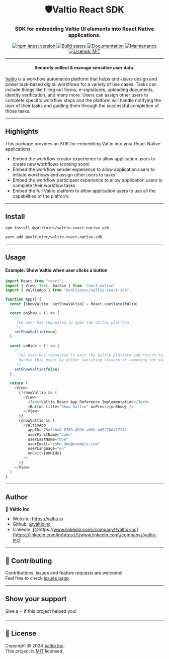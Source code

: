 <h1 align="center">🛡Valtio React SDK</h1>
<h3 align="center">SDK for embedding Valtio UI elements into React Native applications.</h3>
<p align="center">
  <a href="https://www.npmjs.com/package/@valtioinc/valtio-react-sdk">
    <img alt="npm latest version" src="https://img.shields.io/npm/v/@valtioinc/valtio-react-sdk/latest.svg">
  </a>
  <a href="https://github.com/valtioinc/valtio-react-sdk/actions/workflows/ci.yml">
    <img alt="Build states" src="https://github.com/valtioinc/valtio-react-sdk/actions/workflows/ci.yml/badge.svg">
  </a>
  <a href="https://github.com/valtioinc/valtio-react-sdk#readme" target="_blank">
    <img alt="Documentation" src="https://img.shields.io/badge/documentation-yes-brightgreen.svg" />
  </a>
  <a href="https://github.com/valtioinc/valtio-react-sdk/graphs/commit-activity" target="_blank">
    <img alt="Maintenance" src="https://img.shields.io/badge/Maintained%3F-yes-green.svg" />
  </a>
  <a href="https://github.com/valtioinc/valtio-react-sdk/blob/main/LICENSE" target="_blank">
    <img alt="License: MIT" src="https://img.shields.io/github/license/valtioinc/valtio-react-sdk" />
  </a>
</p>

***

<h4 align="center">Securely collect & manage sensitive user data.</h4>

[Valtio](https://valtio.io) is a workflow automation platform that helps end-users design and power task-based digital
workflows for a variety of use cases. Tasks can include things like filling out forms, e-signatures, uploading documents,
identity verification, and many more. Users can assign other users to complete specific workflow steps and the platform
will handle notifying the user of their tasks and guiding them through the successful completion of those tasks.
***

## Highlights

This package provides an SDK for embedding Valtio into your React Native applications.
* Embed the workflow creator experience to allow application users to create new workflows (coming soon)
* Embed the workflow sender experience to allow application users to initiate workflows and assign other users to tasks
* Embed the workflow participant experience to allow application users to complete their workflow tasks
* Embed the full Valtio platform to allow application users to use all the capabilities of the platform.
***

## Install

```sh
npm install @valtioinc/valtio-react-native-sdk
```

```sh
yarn add @valtioinc/valtio-react-native-sdk
```
***

## Usage

#### Example: Show Valtio when user clicks a button

```typescript jsx
import React from "react";
import { View, Text, Button } from 'react-native'
import { ValtioApp } from "@valtioinc/valtio-react-sdk";

function App() {
  const [showValtio, setShowValtio] = React.useState(false)

  const onShow = () => {
    /*
     The user has requested to open the Valtio platform.
     */
    setShowValtio(true)
  }
  
  const onHide = () => {
    /*
      The user has requested to exit the Valtio platform and return to your application.
      Handle this event by either switching screens or removing the ValtioApp component.
     */
    setShowValtio(false)
  }
  
  return (
    <View>
      {!showValtio && (
        <View>
          <Text>Valtio React App Reference Implementation</Text>
          <Button title="Show Valtio" onPress={onShow} />
        </View>
      )}
      {showValtio && (
        <ValtioApp
          appID="75a8c8a8-8763-4590-ab5b-4d5278d41724"
          userFirstName="John"
          userLastName="Doe"
          userEmail="john.doe@example.com"
          userLanguage="en"
          onExit={onHide}
        />
      )}
    </View>
  )
}
```

***

## Author

👤 **Valtio Inc**

* Website: https://valtio.io
* Github: [@valtioinc](https://github.com/valtioinc)
* LinkedIn: [@https:\/\/www.linkedin.com\/company\/valtio-inc](https://linkedin.com/in/https:\/\/www.linkedin.com\/company\/valtio-inc)
***

## 🤝 Contributing

Contributions, issues and feature requests are welcome!<br />Feel free to
check [issues page](https://github.com/valtioinc/valtio-react-sdk/issues).
***

## Show your support

Give a ⭐️ if this project helped you!
***

## 📝 License

Copyright © 2024 [Valtio Inc](https://github.com/valtioinc).<br />
This project is [MIT](https://github.com/valtioinc/valtio-react-sdk/blob/main/LICENSE) licensed.
